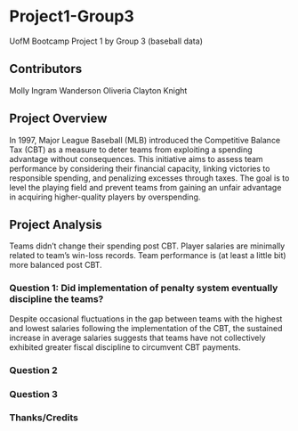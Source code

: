 # Project1-Group3
UofM Bootcamp Project 1 by Group 3 (baseball data)

## Contributors
Molly Ingram
Wanderson Oliveria
Clayton Knight

## Project Overview
In 1997, Major League Baseball (MLB) introduced the Competitive Balance Tax (CBT) as a measure to deter teams from exploiting a spending advantage without consequences. This initiative aims to assess team performance by considering their financial capacity, linking victories to responsible spending, and penalizing excesses through taxes. The goal is to level the playing field and prevent teams from gaining an unfair advantage in acquiring higher-quality players by overspending. 

## Project Analysis
Teams didn’t change their spending post CBT. Player salaries are minimally related to team’s win-loss records. Team performance is (at least a little bit) more balanced post CBT.

### Question 1: Did implementation of penalty system eventually discipline the teams?
Despite occasional fluctuations in the gap between teams with the highest and lowest salaries following the implementation of the CBT, the sustained increase in average salaries suggests that teams have not collectively exhibited greater fiscal discipline to circumvent CBT payments.

### Question 2

### Question 3

### Thanks/Credits

